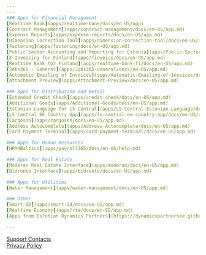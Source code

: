 ```yaml
---
---
### Apps for Financial Managament
[Realtime Bank](apps/realtime-bank/docs/en-US/app)  
[Contract Management](apps/contract-management/docs/en-US/app.md)  
[Expense Reports](apps/expense-reports/docs/en-US/app.md)  
[Dimension Correction Tool](apps/dimension-correction-tool/docs/en-US/app.md)  
[Factoring](apps/factoring/docs/en-US/app.md)  
[Public Sector Accounting and Reporting for Estonia](apps/Public-Sector-Accounting/docs/en-US/app.md)  
[E-Invoicing for Finland](apps/finvoice/docs/en-US/app.md)  
[Realtime Bank for Finland](apps/realtime-bank-fi/docs/en-US/app.md)  
[Jobs365 - General](apps/Jobs365-General/docs/en-US/app.md)  
[Automatic Emailing of Invoices](apps/Automatic-Emailing-of-Invoices/docs/en-US/app.md)  
[Attachment Preview](apps/Attachment-Preview/docs/en-US/app.md)  

### Apps for Distribution and Retail
[Extended Credit Check](apps/credit-check/docs/en-US/app.md)  
[Additional Goods](apps/Additional-Goods/docs/en-US/app.md)  
[Estonian Language for LS Central](apps/LS-Central-Estonian-Language/docs/en-US/app.md)  
[LS Central EE Country App](apps/ls-central-ee-country-app/docs/en-US/app.md)  
[Cargoson](apps/cargoson/docs/en-US/app.md)  
[Address Autocomplete](apps/Address-Autocomplete/docs/en-US/app.md)  
[Card Payment Terminal](apps/card-payment-terminal/docs/en-US/app.md)  

### Apps for Human Resources
[HRM4Baltics](apps/payroll365/docs/en-US/help.md)  

### Apps for Real Estate
[Moderan Real Estate Interface](apps/moderan/docs/en-US/app.md)  
[Bidrento Interface](apps/bidrento/docs/en-US/app.md)  

### Apps for Utilities
[Water Management](apps/water-management/docs/en-US/app.md)  

### Other
[Smart-ID](apps/smart-id/docs/en-US/app.md)  
[Realtime Economy](apps/rte/docs/et-EE/app.md)  
[Apps from Estonian Dynamics Partners](https://dynamicspartnersee.github.io/)  

---
```


[Support Contacts](docs/en-us/support.md)  
[Privacy Policy](docs/en-us/privacy.md)
